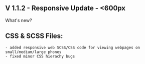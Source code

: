 ## V 1.1.2 - Responsive Update - <600px
What's new?

## CSS & SCSS Files:
    - added responsive web SCSS/CSS code for viewing webpages on small/medium/large phones
    - fixed minor CSS hierachy bugs

     
 
